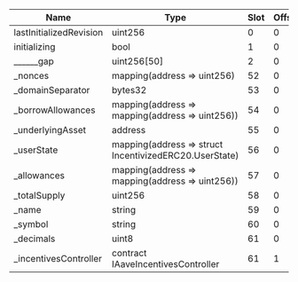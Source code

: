 | Name                    | Type                                                   | Slot | Offset | Bytes | Contract                                                                           |
|-------------------------|--------------------------------------------------------|------|--------|-------|------------------------------------------------------------------------------------|
| lastInitializedRevision | uint256                                                | 0    | 0      | 32    | src/downloads/mainnet/DEFAULT_VARIABLE_DEBT_TOKEN_IMPL_REV_1.sol:VariableDebtToken |
| initializing            | bool                                                   | 1    | 0      | 1     | src/downloads/mainnet/DEFAULT_VARIABLE_DEBT_TOKEN_IMPL_REV_1.sol:VariableDebtToken |
| ______gap               | uint256[50]                                            | 2    | 0      | 1600  | src/downloads/mainnet/DEFAULT_VARIABLE_DEBT_TOKEN_IMPL_REV_1.sol:VariableDebtToken |
| _nonces                 | mapping(address => uint256)                            | 52   | 0      | 32    | src/downloads/mainnet/DEFAULT_VARIABLE_DEBT_TOKEN_IMPL_REV_1.sol:VariableDebtToken |
| _domainSeparator        | bytes32                                                | 53   | 0      | 32    | src/downloads/mainnet/DEFAULT_VARIABLE_DEBT_TOKEN_IMPL_REV_1.sol:VariableDebtToken |
| _borrowAllowances       | mapping(address => mapping(address => uint256))        | 54   | 0      | 32    | src/downloads/mainnet/DEFAULT_VARIABLE_DEBT_TOKEN_IMPL_REV_1.sol:VariableDebtToken |
| _underlyingAsset        | address                                                | 55   | 0      | 20    | src/downloads/mainnet/DEFAULT_VARIABLE_DEBT_TOKEN_IMPL_REV_1.sol:VariableDebtToken |
| _userState              | mapping(address => struct IncentivizedERC20.UserState) | 56   | 0      | 32    | src/downloads/mainnet/DEFAULT_VARIABLE_DEBT_TOKEN_IMPL_REV_1.sol:VariableDebtToken |
| _allowances             | mapping(address => mapping(address => uint256))        | 57   | 0      | 32    | src/downloads/mainnet/DEFAULT_VARIABLE_DEBT_TOKEN_IMPL_REV_1.sol:VariableDebtToken |
| _totalSupply            | uint256                                                | 58   | 0      | 32    | src/downloads/mainnet/DEFAULT_VARIABLE_DEBT_TOKEN_IMPL_REV_1.sol:VariableDebtToken |
| _name                   | string                                                 | 59   | 0      | 32    | src/downloads/mainnet/DEFAULT_VARIABLE_DEBT_TOKEN_IMPL_REV_1.sol:VariableDebtToken |
| _symbol                 | string                                                 | 60   | 0      | 32    | src/downloads/mainnet/DEFAULT_VARIABLE_DEBT_TOKEN_IMPL_REV_1.sol:VariableDebtToken |
| _decimals               | uint8                                                  | 61   | 0      | 1     | src/downloads/mainnet/DEFAULT_VARIABLE_DEBT_TOKEN_IMPL_REV_1.sol:VariableDebtToken |
| _incentivesController   | contract IAaveIncentivesController                     | 61   | 1      | 20    | src/downloads/mainnet/DEFAULT_VARIABLE_DEBT_TOKEN_IMPL_REV_1.sol:VariableDebtToken |
